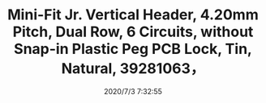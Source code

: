 ﻿---
layout: post 
title: Mini-Fit Jr. Vertical Header, 4.20mm Pitch, Dual Row, 6 Circuits, without Snap-in Plastic Peg PCB Lock, Tin, Natural, 39281063，
tags: 5557
categories: housing-terminal
overview: Mini-Fit Jr. Vertical Header, 4.20mm Pitch, Dual Row, 6 Circuits, without Snap-in Plastic Peg PCB Lock, Tin, Natural
series: 5557
part_number: 39281063
thumb_img: static/202007/416-thumb-20200703153348.jpg
image: static/202007/416-20200703153348.jpg
date: 2020/7/3 7:32:55
---



